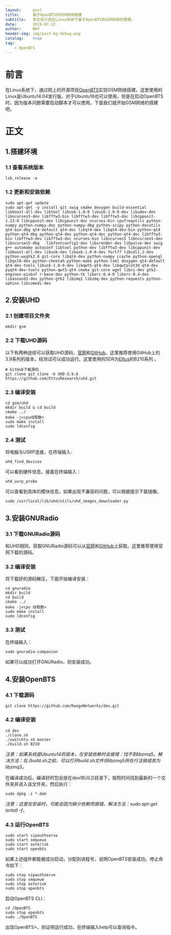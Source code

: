 ```yaml
---
layout:     post
title:      基于OpenBTS的GSM网络搭建
subtitle:   本文将介绍在Linux系统下基于OpenBTS的GSM网络的搭建。
date:       2019-07-12
author:     WHY
header-img: img/post-bg-debug.png
catalog:    true
tag:
    - OpenBTS
---
```


# 前言
在Linux系统下，通过网上的开源项目[OpenBTS](http://openbts.org/)实现GSM网络搭建。这里使用的Linux是Ubuntu14.04发行版，对于Ubuntu16也可以使用，但是在启动OpenBTS时，因为版本问题需要启动脚本才可以使用。下面我们就开始GSM网络的搭建吧。

# 正文
## 1.搭建环境
### 1.1 查看系统版本
```shell
lsb_release -a
```
### 1.2 更新和安装依赖
```shell
sudo apt-get update
sudo apt-get -y install git swig cmake doxygen build-essential libboost-all-dev libtool libusb-1.0-0 libusb-1.0-0-dev libudev-dev libncurses5-dev libfftw3-bin libfftw3-dev libfftw3-doc libcppunit-1.13-0 libcppunit-dev libcppunit-doc ncurses-bin cpufrequtils python-numpy python-numpy-doc python-numpy-dbg python-scipy python-docutils qt4-bin-dbg qt4-default qt4-doc libqt4-dev libqt4-dev-bin python-qt4 python-qt4-dbg python-qt4-dev python-qt4-doc python-qt4-doc libfftw3-bin libfftw3-dev libfftw3-doc ncurses-bin libncurses5 libncurses5-dev libncurses5-dbg   libfontconfig1-dev libxrender-dev libpulse-dev swig g++ automake autoconf libtool python-dev libfftw3-dev libcppunit-dev libboost-all-dev libusb-dev libusb-1.0-0-dev fort77 libsdl1.2-dev python-wxgtk2.8 git-core libqt4-dev python-numpy ccache python-opengl libgsl0-dev python-cheetah python-mako python-lxml doxygen qt4-default qt4-dev-tools libusb-1.0-0-dev libqwt5-qt4-dev libqwtplot3d-qt4-dev pyqt4-dev-tools python-qwt5-qt4 cmake git-core wget libxi-dev gtk2-engines-pixbuf r-base-dev python-tk liborc-0.4-0 liborc-0.4-dev libasound2-dev python-gtk2 libzmq1 libzmq-dev python-requests python-sphinx libcomedi-dev
```
## 2.安装UHD
### 2.1 创建项目文件夹
```shell
mkdir gsm
```
### 2.2 下载UHD源码
以下有两种途径可以获取UHD源码，[官网](http://files.ettus.com/binaries/uhd_stable/src/)和[GitHub](https://github.com/EttusResearch/uhd.git)。这里推荐使用GitHub上的3.9系列的版本，经测试可以成功运行。这里使用的SDR为[Ettus](http://www.ettus.com.cn/product/B210kit.html)的B210系列 。
```shell
# GitHub下载源码
git clone git clone -b UHD-3.9.6 https://github.com/EttusResearch/uhd.git
```
### 2.3 编译安装
```shell
cd gsm/uhd
mkdir build & cd build
cmake ../
make -j<cpu线程数>
sudo make install
sudo ldconfig
```
### 2.4 测试
将电脑与USRP连接，在终端输入:
```shell
uhd_find_devices
```
可以看到硬件信息。接着在终端输入：
```shell
uhd_usrp_probe
```
可以查看到具体的模块信息。如果出现不兼容的问题，可以根据提示下载镜像。
```shell
sudo /usr/local/lib/uhd/utils/uhd_images_downloader.py
```
## 3.安装GNURadio
### 3.1 下载GNURadio源码
和UHD相同，获取GNURadio源码可以从[官网](https://www.gnuradio.org/releases/gnuradio/)和[GitHub](https://github.com/gnuradio/gnuradio/releases/tag/v3.7.13.4)上获取。这里推荐使用官网下载的源码。
### 3.2 编译安装
将下载好的源码解压，下面开始编译安装：
```shell
cd gnuradio
mkdir build
cd build
cmake ../
make -j<cpu 线程数>
sudo make install
sudo ldconfig
```
### 3.3 测试
在终端输入：
```shell
sudo gnuradio-companion
```
如果可以成功打开GNURadio，则安装成功。
## 4.安装OpenBTS
### 4.1 下载源码
```shell
git clone https://github.com/RangeNetworks/dev.git
```
### 4.2 编译安装
```shell
cd dev
./clone.sh
./switchto.sh master
./build.sh B210
```
*注意：如果系统是Ubuntu14的版本，在安装依赖时会报错：找不到libzmq5。解决方法：在./build.sh之前，可以打开build.sh文件将libzmq5所在行注销或改为libzmq3。*

在编译成功后，编译好的包会放在dev/BUILD目录下，按照时间找到最新的一个文件夹并进入该文件夹，然后执行：
```shell
sudo dpkg -i *.deb
```
*注意：这里在安装时，可能会因为缺少依赖而报错。解决方法：sudo apt-get isntall -f。*
### 4.3 运行OpenBTS
```shell
sudo start sipauthserve
sudo start smqueue
sudo start asterisk
sudo start openbts
```
如果上述组件都能被成功启动，分配到进程号，说明OpenBTS安装成功。停止命令如下：
```shell
sudo stop sipauthserve
sudo stop smqueue
sudo stop asterisk
sudo stop openbts
```
启动OpenBTS CLI：
```shell
cd /OpenBTS
sudo stop openbts
sudo ./OpenBTS
```
出现OpenBTS>，则证明运行成功，在终端输入help可以查询指令。